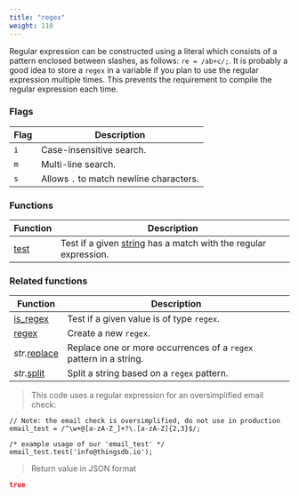 ```yaml
---
title: "regex"
weight: 110
---
```


Regular expression can be constructed using a literal which consists of a pattern enclosed between slashes, as follows: `re = /ab+c/;`.
It is probably a good idea to store a `regex` in a variable if you plan to use the regular expression multiple times. This prevents the
requirement to compile the regular expression each time.

### Flags

Flag | Description
---- | -----------
`i`  | Case-insensitive search.
`m`  | Multi-line search.
`s`  | Allows `.` to match newline characters.

### Functions

Function | Description
------ | -----------
[test](./test) | Test if a given [string](../str) has a match with the regular expression.


### Related functions

Function | Description
------ | -----------
[is_regex](../../collection-api/is/is_regex) | Test if a given value is of type `regex`.
[regex](../../collection-api/regex) | Create a new `regex`.
*str.*[replace](../str/replace) | Replace one or more occurrences of a `regex` pattern in a string.
*str.*[split](../str/split) | Split a string based on a `regex` pattern.


> This code uses a regular expression for an oversimplified email check:

```thingsdb,json_response
// Note: the email check is oversimplified, do not use in production
email_test = /^\w+@[a-zA-Z_]+?\.[a-zA-Z]{2,3}$/;

/* example usage of our 'email_test' */
email_test.test('info@thingsdb.io');
```

> Return value in JSON format

```json
true
```
